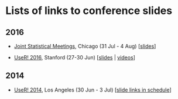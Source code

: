 # Lists of links to conference slides

## 2016

- [Joint Statistical Meetings](https://www.amstat.org/meetings/jsm/2016/), Chicago (31 Jul - 4 Aug)
  \[[slides](https://github.com/kbroman/JSM2016slides)\]

- [UseR! 2016](http://user2016.org/), Stanford (27-30 Jun)
  \[[slides](https://rweekly.org/user2016.html) | [videos](https://channel9.msdn.com/Events/useR-international-R-User-conference/useR2016)\]

## 2014

- [UseR! 2014](http://user2014.stat.ucla.edu/), Los Angeles (30 Jun - 3 Jul)
  \[[slide links in schedule](http://user2014.stat.ucla.edu/#schedule)\]
